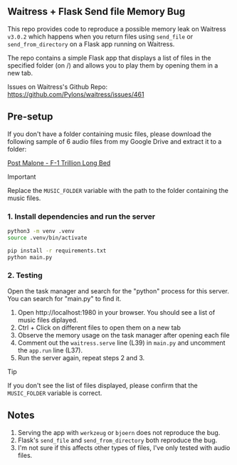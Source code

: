 ## Waitress + Flask Send file Memory Bug
This repo provides code to reproduce a possible memory leak on Waitress `v3.0.2` which happens when you return files using `send_file` or `send_from_directory` on a Flask app running on Waitress.

The repo contains a simple Flask app that displays a list of files in the specified folder (on /) and allows you to play them by opening them in a new tab.

Issues on Waitress's Github Repo: https://github.com/Pylons/waitress/issues/461

## Pre-setup

If you don't have a folder containing music files, please download the following sample of 6 audio files from my Google Drive and extract it to a folder:

[Post Malone - F-1 Trillion Long Bed](https://drive.google.com/file/d/1B8wJNiniI8hl8PvcqM0r6DbgTxsusIom/view?usp=sharing)

> [!IMPORTANT]
> Replace the `MUSIC_FOLDER` variable with the path to the folder containing the music files.


### 1. Install dependencies and run the server
```bash
python3 -m venv .venv
source .venv/bin/activate

pip install -r requirements.txt
python main.py
```

### 2. Testing

Open the task manager and search for the "python" process for this server. You can search for "main.py" to find it.

1. Open http://localhost:1980 in your browser. You should see a list of music files diplayed. 
2. Ctrl + Click on different files to open them on a new tab
3. Observe the memory usage on the task manager after opening each file
4. Comment out the `waitress.serve` line (L39) in `main.py` and uncomment the `app.run` line (L37).
5. Run the server again, repeat steps 2 and 3.

> [!TIP]
> If you don't see the list of files displayed, please confirm that the `MUSIC_FOLDER` variable is correct.

## Notes

1. Serving the app with `werkzeug` or `bjoern` does not reproduce the bug.
2. Flask's `send_file` and `send_from_directory` both reproduce the bug.
3. I'm not sure if this affects other types of files, I've only tested with audio files.